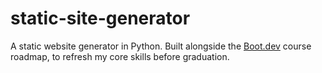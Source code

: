 # static-site-generator
A static website generator in Python. Built alongside the [Boot.dev](https://boot.dev) course roadmap, to refresh my core skills before graduation.